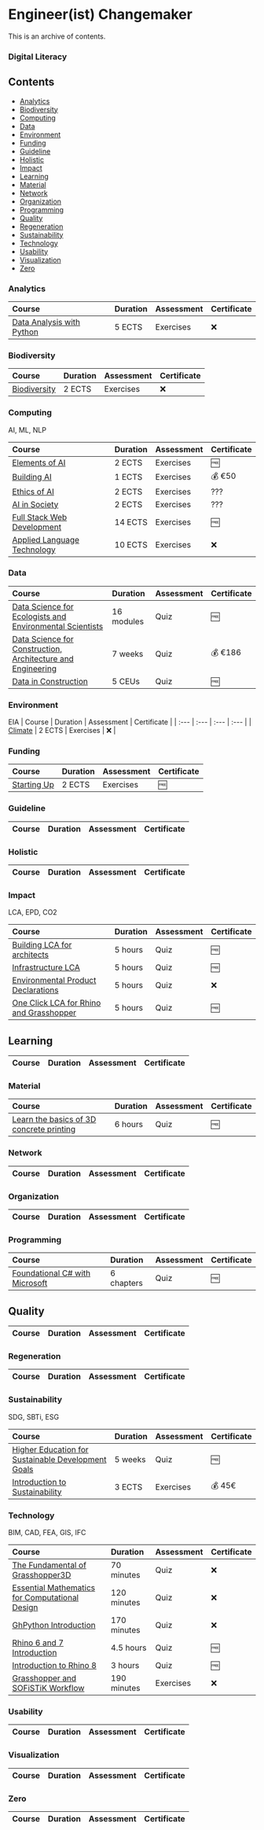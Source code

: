 # Engineer(ist) Changemaker

This is an archive of contents.
### Digital Literacy

## Contents
- [Analytics](#analytics)
- [Biodiversity](#biodiversity)
- [Computing](#computing)
- [Data](#data)
- [Environment](#environment)
- [Funding](#funding)
- [Guideline](#guideline)
- [Holistic](#holistic)
- [Impact](#impact)
- [Learning](#learning)
- [Material](#material)
- [Network](#network)
- [Organization](#organization)
- [Programming](#programming)
- [Quality](#quality)
- [Regeneration](#regeneration)
- [Sustainability](#sustainability)
- [Technology](#technology)
- [Usability](#usability)
- [Visualization](#visualization)
- [Zero](#zero)

### Analytics
| Course | Duration | Assessment | Certificate |
| :--- | :--- | :--- | :--- |
| [Data Analysis with Python](https://courses.mooc.fi/org/uh-cs/courses/data-analysis-with-python-2023-2024) | 5 ECTS | Exercises | :x: |

### Biodiversity
| Course | Duration | Assessment | Certificate |
| :--- | :--- | :--- | :--- |
| [Biodiversity](https://courses.mooc.fi/org/uh-inar/courses/biodiversity-now) | 2 ECTS | Exercises | :x: |

### Computing
AI, ML, NLP

| Course | Duration | Assessment | Certificate |
| :--- | :--- | :--- | :--- |
| [Elements of AI](https://course.elementsofai.com/) | 2 ECTS | Exercises | :free: |
| [Building AI](https://buildingai.elementsofai.com/) | 1 ECTS | Exercises | :moneybag: €50 |
| [Ethics of AI](https://ethics-of-ai.mooc.fi/) | 2 ECTS | Exercises | ??? |
| [AI in Society](https://courses.mooc.fi/org/uh-cs/courses/ai-in-society) | 2 ECTS | Exercises | ??? |
| [Full Stack Web Development](https://fullstackopen.com/en/) | 14 ECTS | Exercises | :free: |
| [Applied Language Technology](https://applied-language-technology.mooc.fi/html/index.html) | 10 ECTS | Exercises | :x: |

### Data
| Course | Duration | Assessment | Certificate |
| :--- | :--- | :--- | :--- |
| [Data Science for Ecologists and Environmental Scientists](https://ourcodingclub.github.io/course.html) | 16 modules | Quiz | :free: |
| [Data Science for Construction, Architecture and Engineering](https://www.edx.org/learn/data-science/the-national-university-of-singapore-data-science-for-construction-architecture-and-engineering) | 7 weeks | Quiz | :moneybag: €186 |
| [Data in Construction](https://www.procore.com/data-construction-series) | 5 CEUs | Quiz | :free: |

### Environment
EIA
| Course | Duration | Assessment | Certificate |
| :--- | :--- | :--- | :--- |
| [Climate](https://courses.mooc.fi/org/uh-inar/courses/climate-now) | 2 ECTS | Exercises | :x: |

### Funding
| Course | Duration | Assessment | Certificate |
| :--- | :--- | :--- | :--- |
| [Starting Up](https://courses.minnalearn.com/en/courses/startingup/) | 2 ECTS | Exercises | :free: |

### Guideline
| Course | Duration | Assessment | Certificate |
| :--- | :--- | :--- | :--- |

### Holistic
| Course | Duration | Assessment | Certificate |
| :--- | :--- | :--- | :--- |

### Impact
LCA, EPD, CO2

| Course | Duration | Assessment | Certificate |
| :--- | :--- | :--- | :--- |
| [Building LCA for architects](https://academy.oneclicklca.com/courses/building-lca-for-architects) | 5 hours | Quiz | :free: |
| [Infrastructure LCA](https://academy.oneclicklca.com/courses/infrastructure-lca-online-course) | 5 hours | Quiz | :free: |
| [Environmental Product Declarations](https://academy.oneclicklca.com/courses/epd-onboarding-introduction) | 5 hours | Quiz | :x: |
| [One Click LCA for Rhino and Grasshopper](https://academy.oneclicklca.com/courses/rhino-grasshopper-integration) | 5 hours | Quiz | :free: |

## Learning
| Course | Duration | Assessment | Certificate |
| :--- | :--- | :--- | :--- |

### Material
| Course | Duration | Assessment | Certificate |
| :--- | :--- | :--- | :--- |
| [Learn the basics of 3D concrete printing](https://cybe.eu/academy/learn-the-basics-of-3d-concrete-printing/) | 6 hours | Quiz | :free: |

### Network
| Course | Duration | Assessment | Certificate |
| :--- | :--- | :--- | :--- |

### Organization
| Course | Duration | Assessment | Certificate |
| :--- | :--- | :--- | :--- |

### Programming
| Course | Duration | Assessment | Certificate |
| :--- | :--- | :--- | :--- |
| [Foundational C# with Microsoft](https://www.freecodecamp.org/learn/foundational-c-sharp-with-microsoft/) | 6 chapters | Quiz | :free: |

## Quality
| Course | Duration | Assessment | Certificate |
| :--- | :--- | :--- | :--- |

### Regeneration
| Course | Duration | Assessment | Certificate |
| :--- | :--- | :--- | :--- |

### Sustainability
SDG, SBTi, ESG  

| Course | Duration | Assessment | Certificate |
| :--- | :--- | :--- | :--- |
| [Higher Education for Sustainable Development Goals](https://www.pok.polimi.it/course/view.php?id=17#courseTabContent) | 5 weeks | Quiz | :free: |
| [Introduction to Sustainability](https://courses.mooc.fi/org/uh-inar/courses/introduction-to-sustainability) | 3 ECTS | Exercises | :moneybag: 45€ |

### Technology
BIM, CAD, FEA, GIS, IFC

| Course | Duration | Assessment | Certificate |
| :--- | :--- | :--- | :--- |
| [The Fundamental of Grasshopper3D](https://www.rhino3d.education/p/the-fundamental-of-grasshopper3d) | 70 minutes | Quiz | :x: |
| [Essential Mathematics for Computational Design](https://www.rhino3d.education/p/rajaa) | 120 minutes | Quiz | :x: |
| [GhPython Introduction](https://www.rhino3d.education/p/ghpython-introduction) | 170 minutes | Quiz | :x: |
| [Rhino 6 and 7 Introduction](https://www.rhino3d.education/p/rhino-6-introduction) | 4.5 hours | Quiz | :free: |
| [Introduction to Rhino 8](https://www.rhino3d.education/p/introduction-to-rhino-8) | 3 hours | Quiz | :free: |
| [Grasshopper and SOFiSTiK Workflow](https://courses.sofistikforyou.com/p/mini-course-grasshopper-and-sofistik-workflow-how-to-model-and-analyse-a-truss-system) | 190  minutes | Exercises | :x: |

### Usability
| Course | Duration | Assessment | Certificate |
| :--- | :--- | :--- | :--- |

### Visualization
| Course | Duration | Assessment | Certificate |
| :--- | :--- | :--- | :--- |

### Zero
| Course | Duration | Assessment | Certificate |
| :--- | :--- | :--- | :--- |
